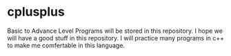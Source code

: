 # cplusplus
Basic to Advance Level Programs will be stored in this repository.
I hope we will have a good stuff in this repository.
I will practice many programs in c++ to make me comfertable in this language.

